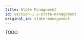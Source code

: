 ```yaml
---
title: State Management
id: version-1.x-state-management
original_id: state-management
---
```


TODO